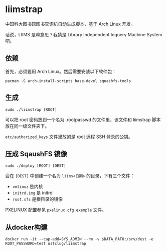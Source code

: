 # liimstrap

中国科大图书馆图书查询机自动生成脚本，基于 Arch Linux 开发。

话说，LIIMS 是嘛意思？我猜是 Library Independent Inquery Machine System 吧。

## 依赖

首先，必须要用 Arch Linux。然后需要安装以下软件包：

```
pacman -S arch-install-scripts base-devel squashfs-tools
```

## 生成

```
sudo ./liimstrap [ROOT]
```

可以把 root 密码放到一个名为 .rootpasswd 的文件里，该文件和 liimstrap 脚本放在同一级文件夹下。

`etc/authorized_keys` 文件里放的是 root 远程 SSH 登录的公钥。

## 压成 SqaushFS 镜像

```
sudo ./deploy [ROOT] [DEST]
```

会在 `[DEST]` 中创建一个名为 `liims<日期>` 的目录，下有三个文件：
* `vmlinuz` 是内核
* `initrd.img` 是 initrd
* `root.sfs` 是根目录的镜像

PXELINUX 配置参见 `pxelinux.cfg.example` 文件。

## 从docker构建

```
docker run -it --cap-add=SYS_ADMIN --rm -v $DATA_PATH:/srv/dest -e ROOT_PASSWORD=test ustclug/liimstrap
```
